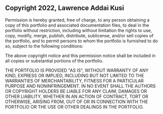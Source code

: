 ## Copyright 2022, Lawrence Addai Kusi

Permission is hereby granted, free of charge, to any person obtaining a copy of this portfolio and associated documentation files, to deal in the portfolio without restriction, including without limitation the rights to use, copy, modify, merge, publish, distribute, sublicense, and/or sell copies of the portfolio, and to permit persons to whom the portfolio is furnished to do so, subject to the following conditions:

The above copyright notice and this permission notice shall be included in all copies or substantial portions of the portfolio.

THE PORTFOLIO IS PROVIDED "AS IS", WITHOUT WARRANTY OF ANY KIND, EXPRESS OR IMPLIED, INCLUDING BUT NOT LIMITED TO THE WARRANTIES OF MERCHANTABILITY, FITNESS FOR A PARTICULAR PURPOSE AND NONINFRINGEMENT. IN NO EVENT SHALL THE AUTHORS OR COPYRIGHT HOLDERS BE LIABLE FOR ANY CLAIM, DAMAGES OR OTHER LIABILITY, WHETHER IN AN ACTION OF CONTRACT, TORT OR OTHERWISE, ARISING FROM, OUT OF OR IN CONNECTION WITH THE PORTFOLIO OR THE USE OR OTHER DEALINGS IN THE PORTFOLIO.